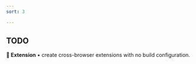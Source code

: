 ```yaml
---
sort: 3

---
```

TODO
---

**🧩 Extension** • create cross-browser extensions with no build configuration.
